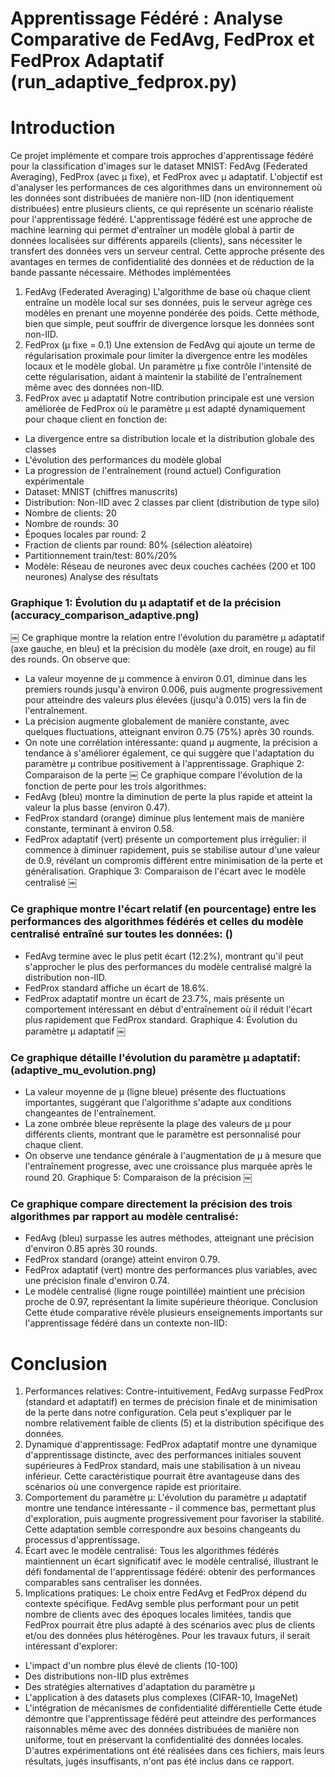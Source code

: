 # Apprentissage Fédéré : Analyse Comparative de FedAvg, FedProx et FedProx Adaptatif (run_adaptive_fedprox.py)
# Introduction
Ce projet implémente et compare trois approches d'apprentissage fédéré pour la classification d'images sur le dataset MNIST: FedAvg (Federated Averaging), FedProx (avec μ fixe), et FedProx avec μ adaptatif. L'objectif est d'analyser les performances de ces algorithmes dans un environnement où les données sont distribuées de manière non-IID (non identiquement distribuées) entre plusieurs clients, ce qui représente un scénario réaliste pour l'apprentissage fédéré.
L'apprentissage fédéré est une approche de machine learning qui permet d'entraîner un modèle global à partir de données localisées sur différents appareils (clients), sans nécessiter le transfert des données vers un serveur central. Cette approche présente des avantages en termes de confidentialité des données et de réduction de la bande passante nécessaire.
Méthodes implémentées
1. FedAvg (Federated Averaging)
L'algorithme de base où chaque client entraîne un modèle local sur ses données, puis le serveur agrège ces modèles en prenant une moyenne pondérée des poids. Cette méthode, bien que simple, peut souffrir de divergence lorsque les données sont non-IID.
2. FedProx (μ fixe = 0.1)
Une extension de FedAvg qui ajoute un terme de régularisation proximale pour limiter la divergence entre les modèles locaux et le modèle global. Un paramètre μ fixe contrôle l'intensité de cette régularisation, aidant à maintenir la stabilité de l'entraînement même avec des données non-IID.
3. FedProx avec μ adaptatif
Notre contribution principale est une version améliorée de FedProx où le paramètre μ est adapté dynamiquement pour chaque client en fonction de:
* La divergence entre sa distribution locale et la distribution globale des classes
* L'évolution des performances du modèle global
* La progression de l'entraînement (round actuel)
Configuration expérimentale
* Dataset: MNIST (chiffres manuscrits)
* Distribution: Non-IID avec 2 classes par client (distribution de type silo)
* Nombre de clients: 20
* Nombre de rounds: 30
* Époques locales par round: 2
* Fraction de clients par round: 80% (sélection aléatoire)
* Partitionnement train/test: 80%/20%
* Modèle: Réseau de neurones avec deux couches cachées (200 et 100 neurones)
Analyse des résultats

### Graphique 1: Évolution du μ adaptatif et de la précision (accuracy_comparison_adaptive.png)
￼
Ce graphique montre la relation entre l'évolution du paramètre μ adaptatif (axe gauche, en bleu) et la précision du modèle (axe droit, en rouge) au fil des rounds. On observe que:
* La valeur moyenne de μ commence à environ 0.01, diminue dans les premiers rounds jusqu'à environ 0.006, puis augmente progressivement pour atteindre des valeurs plus élevées (jusqu'à 0.015) vers la fin de l'entraînement.
* La précision augmente globalement de manière constante, avec quelques fluctuations, atteignant environ 0.75 (75%) après 30 rounds.
* On note une corrélation intéressante: quand μ augmente, la précision a tendance à s'améliorer également, ce qui suggère que l'adaptation du paramètre μ contribue positivement à l'apprentissage.
Graphique 2: Comparaison de la perte
￼
Ce graphique compare l'évolution de la fonction de perte pour les trois algorithmes:
* FedAvg (bleu) montre la diminution de perte la plus rapide et atteint la valeur la plus basse (environ 0.47).
* FedProx standard (orange) diminue plus lentement mais de manière constante, terminant à environ 0.58.
* FedProx adaptatif (vert) présente un comportement plus irrégulier: il commence à diminuer rapidement, puis se stabilise autour d'une valeur de 0.9, révélant un compromis différent entre minimisation de la perte et généralisation.
Graphique 3: Comparaison de l'écart avec le modèle centralisé
￼
### Ce graphique montre l'écart relatif (en pourcentage) entre les performances des algorithmes fédérés et celles du modèle centralisé entraîné sur toutes les données: ()
* FedAvg termine avec le plus petit écart (12.2%), montrant qu'il peut s'approcher le plus des performances du modèle centralisé malgré la distribution non-IID.
* FedProx standard affiche un écart de 18.6%.
* FedProx adaptatif montre un écart de 23.7%, mais présente un comportement intéressant en début d'entraînement où il réduit l'écart plus rapidement que FedProx standard.
Graphique 4: Évolution du paramètre μ adaptatif
￼
### Ce graphique détaille l'évolution du paramètre μ adaptatif: (adaptive_mu_evolution.png)
* La valeur moyenne de μ (ligne bleue) présente des fluctuations importantes, suggérant que l'algorithme s'adapte aux conditions changeantes de l'entraînement.
* La zone ombrée bleue représente la plage des valeurs de μ pour différents clients, montrant que le paramètre est personnalisé pour chaque client.
* On observe une tendance générale à l'augmentation de μ à mesure que l'entraînement progresse, avec une croissance plus marquée après le round 20.
Graphique 5: Comparaison de la précision
￼
### Ce graphique compare directement la précision des trois algorithmes par rapport au modèle centralisé:
* FedAvg (bleu) surpasse les autres méthodes, atteignant une précision d'environ 0.85 après 30 rounds.
* FedProx standard (orange) atteint environ 0.79.
* FedProx adaptatif (vert) montre des performances plus variables, avec une précision finale d'environ 0.74.
* Le modèle centralisé (ligne rouge pointillée) maintient une précision proche de 0.97, représentant la limite supérieure théorique.
Conclusion
Cette étude comparative révèle plusieurs enseignements importants sur l'apprentissage fédéré dans un contexte non-IID:
# Conclusion
1. Performances relatives: Contre-intuitivement, FedAvg surpasse FedProx (standard et adaptatif) en termes de précision finale et de minimisation de la perte dans notre configuration. Cela peut s'expliquer par le nombre relativement faible de clients (5) et la distribution spécifique des données.
2. Dynamique d'apprentissage: FedProx adaptatif montre une dynamique d'apprentissage distincte, avec des performances initiales souvent supérieures à FedProx standard, mais une stabilisation à un niveau inférieur. Cette caractéristique pourrait être avantageuse dans des scénarios où une convergence rapide est prioritaire.
3. Comportement du paramètre μ: L'évolution du paramètre μ adaptatif montre une tendance intéressante - il commence bas, permettant plus d'exploration, puis augmente progressivement pour favoriser la stabilité. Cette adaptation semble correspondre aux besoins changeants du processus d'apprentissage.
4. Écart avec le modèle centralisé: Tous les algorithmes fédérés maintiennent un écart significatif avec le modèle centralisé, illustrant le défi fondamental de l'apprentissage fédéré: obtenir des performances comparables sans centraliser les données.
5. Implications pratiques: Le choix entre FedAvg et FedProx dépend du contexte spécifique. FedAvg semble plus performant pour un petit nombre de clients avec des époques locales limitées, tandis que FedProx pourrait être plus adapté à des scénarios avec plus de clients et/ou des données plus hétérogènes.
Pour les travaux futurs, il serait intéressant d'explorer:
* L'impact d'un nombre plus élevé de clients (10-100)
* Des distributions non-IID plus extrêmes
* Des stratégies alternatives d'adaptation du paramètre μ
* L'application à des datasets plus complexes (CIFAR-10, ImageNet)
* L'intégration de mécanismes de confidentialité différentielle
Cette étude démontre que l'apprentissage fédéré peut atteindre des performances raisonnables même avec des données distribuées de manière non uniforme, tout en préservant la confidentialité des données locales.
D'autres expérimentations ont été réalisées dans ces fichiers, mais leurs résultats, jugés insuffisants, n'ont pas été inclus dans ce rapport.
